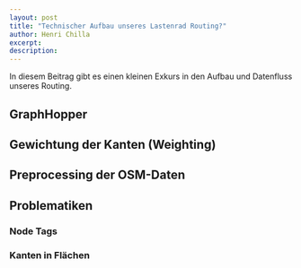 ```yaml
---
layout: post
title: "Technischer Aufbau unseres Lastenrad Routing?"
author: Henri Chilla
excerpt: 
description: 
---
```


In diesem Beitrag gibt es einen kleinen Exkurs in den Aufbau und Datenfluss unseres Routing.

## GraphHopper

## Gewichtung der Kanten (Weighting)

## Preprocessing der OSM-Daten

## Problematiken

### Node Tags

### Kanten in Flächen
